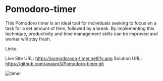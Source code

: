 # Pomodoro-timer
This Pomodoro timer is an ideal tool for individuals seeking to focus on a task for a set amount of time, followed by a break. By implementing this technique, productivity and time management skills can be improved and worker will stay fresh.


Links:

Live Site URL: https://pomodorooo-timer.netlify.app
Solution URL: https://github.com/anasm3/Pomodoro-timer.git


![timer](https://github.com/user-attachments/assets/1f4a5b86-d494-4861-b3dc-19b71e7e7fd4)
